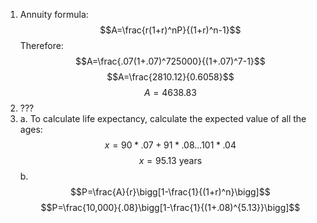 1. Annuity formula: $$A=\frac{r(1+r)^nP}{(1+r)^n-1}$$
	Therefore:
	$$A=\frac{.07(1+.07)^725000}{(1+.07)^7-1}$$
	$$A=\frac{2810.12}{0.6058}$$
	$$A=4638.83$$
2. ???
3. a. To calculate life expectancy, calculate the expected value of all the ages:
	$$x=90*.07+91*.08...101*.04$$
	$$x=95.13\text{ years}$$
	b. $$P=\frac{A}{r}\bigg[1-\frac{1}{(1+r)^n}\bigg]$$
		$$P=\frac{10,000}{.08}\bigg[1-\frac{1}{(1+.08)^{5.13}}\bigg]$$
<!--stackedit_data:
eyJoaXN0b3J5IjpbMzYxNjg5Njg2LC0yMjk5NTI3MzUsMTAyNT
U3Mjg5OCwxMjA3MjMxNzQ5XX0=
-->